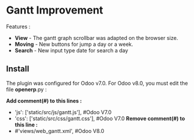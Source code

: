 # Gantt Improvement

Features :
* **View** - The gantt graph scrollbar was adapted on the browser size.
* **Moving** - New buttons for jump a day or a week.
* **Search** - New input type date for search a day

## Install
The plugin was configured for Odoo v7.0.
For Odoo v8.0, you must edit the file __openerp__.py :

**Add comment(#) to this lines :**
* 'js': ['static/src/js/gantt.js'], #Odoo V7.0
* 'css': ['static/src/css/gantt.css'], #Odoo V7.0
**Remove comment(#) to this line :**
* #'views/web_gantt.xml', #Odoo V8.0
